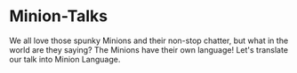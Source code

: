 # Minion-Talks
We all love those spunky Minions and their non-stop chatter, but what in the world are they saying? The Minions have their own language! Let's translate our talk into Minion Language.
